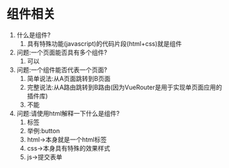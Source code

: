 # 组件相关

1. 什么是组件?
   1. 具有特殊功能(javascript)的代码片段(html+css)就是组件
2. 问题:一个页面能否具有多个组件?
   1. 可以
3. 问题:一个组件能否代表一个页面?
   1. 简单说法:从A页面跳转到B页面
   2. 完整说法:从A路由跳转到B路由(因为VueRouter是用于实现单页面应用的插件库)
   3. 不能
4. 问题:请使用html解释一下什么是组件?
   1. 标签
   2. 举例:button
   3. html->本身就是一个html标签
   4. css->本身具有特殊的效果样式
   5. js->提交表单

